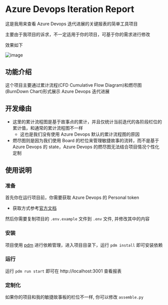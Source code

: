 # Azure Devops Iteration Report

这是我用来查看 Azure Devops 迭代进展的关键报表的简单工具项目

主要由于我项目的诉求，不一定适用于你的项目，可基于你的需求进行修改

效果如下

![image](./images/azure-devops-iteration-report.png)


## 功能介绍

这个项目主要通过累计流程(CFD Cumulative Flow Diagram)和燃尽图(BurnDown Chart)形式展示 Azure Devops 迭代进展

## 开发缘由

- 这里的累计流程图是基于故事点的累计，并且仅统计当前迭代的各阶段栏位的累计值，和通常的累计流程图不一样
   - 这也是我们没有使用 Azure Devops 默认的累计流程图的原因
- 燃尽图则是因为我们使用 Board 的栏位来管理敏捷故事的流转，而不是基于 Azure Devops 的 state，Azure Devops 的燃尽图无法结合项目情况个性化定制

## 使用说明

### 准备

首先你在运行项目前，你需要获取 Azure Devops 的 Personal token
- 获取方式参考[官方文档](https://learn.microsoft.com/en-us/azure/devops/organizations/accounts/use-personal-access-tokens-to-authenticate?view=azure-devops&tabs=Windows)

然后你需要复制项目的 `.env.example` 文件到 `.env` 文件, 并修改其中的内容

### 安装

项目使用 [pdm](https://github.com/pdm-project/pdm) 进行依赖管理，进入项目目录下，运行 `pdm install` 即可安装依赖

### 运行

运行 `pdm run start` 即可在 http://localhost:3001 查看报表

### 定制化

如果你的项目和我的敏捷故事板的栏位不一样, 你可以修改 `assemble.py`
